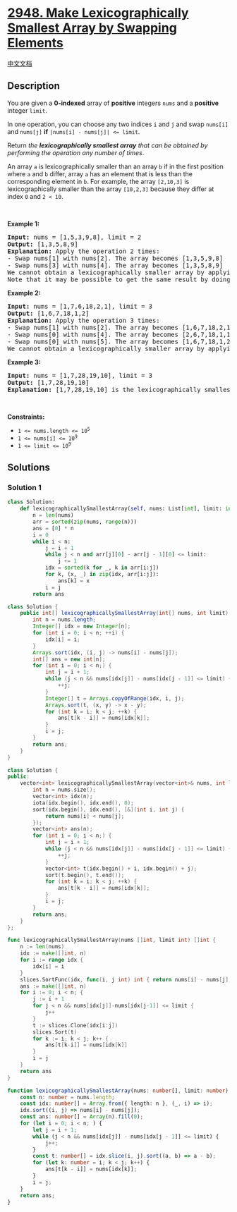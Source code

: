 # [2948. Make Lexicographically Smallest Array by Swapping Elements](https://leetcode.com/problems/make-lexicographically-smallest-array-by-swapping-elements)

[中文文档](./solution/2900-2999/2948.Make%20Lexicographically%20Smallest%20Array%20by%20Swapping%20Elements/README.md)

<!-- tags:Union Find,Array,Sorting -->

## Description

<p>You are given a <strong>0-indexed</strong> array of <strong>positive</strong> integers <code>nums</code> and a <strong>positive</strong> integer <code>limit</code>.</p>

<p>In one operation, you can choose any two indices <code>i</code> and <code>j</code> and swap <code>nums[i]</code> and <code>nums[j]</code> <strong>if</strong> <code>|nums[i] - nums[j]| &lt;= limit</code>.</p>

<p>Return <em>the <strong>lexicographically smallest array</strong> that can be obtained by performing the operation any number of times</em>.</p>

<p>An array <code>a</code> is lexicographically smaller than an array <code>b</code> if in the first position where <code>a</code> and <code>b</code> differ, array <code>a</code> has an element that is less than the corresponding element in <code>b</code>. For example, the array <code>[2,10,3]</code> is lexicographically smaller than the array <code>[10,2,3]</code> because they differ at index <code>0</code> and <code>2 &lt; 10</code>.</p>

<p>&nbsp;</p>
<p><strong class="example">Example 1:</strong></p>

<pre>
<strong>Input:</strong> nums = [1,5,3,9,8], limit = 2
<strong>Output:</strong> [1,3,5,8,9]
<strong>Explanation:</strong> Apply the operation 2 times:
- Swap nums[1] with nums[2]. The array becomes [1,3,5,9,8]
- Swap nums[3] with nums[4]. The array becomes [1,3,5,8,9]
We cannot obtain a lexicographically smaller array by applying any more operations.
Note that it may be possible to get the same result by doing different operations.
</pre>

<p><strong class="example">Example 2:</strong></p>

<pre>
<strong>Input:</strong> nums = [1,7,6,18,2,1], limit = 3
<strong>Output:</strong> [1,6,7,18,1,2]
<strong>Explanation:</strong> Apply the operation 3 times:
- Swap nums[1] with nums[2]. The array becomes [1,6,7,18,2,1]
- Swap nums[0] with nums[4]. The array becomes [2,6,7,18,1,1]
- Swap nums[0] with nums[5]. The array becomes [1,6,7,18,1,2]
We cannot obtain a lexicographically smaller array by applying any more operations.
</pre>

<p><strong class="example">Example 3:</strong></p>

<pre>
<strong>Input:</strong> nums = [1,7,28,19,10], limit = 3
<strong>Output:</strong> [1,7,28,19,10]
<strong>Explanation:</strong> [1,7,28,19,10] is the lexicographically smallest array we can obtain because we cannot apply the operation on any two indices.
</pre>

<p>&nbsp;</p>
<p><strong>Constraints:</strong></p>

<ul>
	<li><code>1 &lt;= nums.length &lt;= 10<sup>5</sup></code></li>
	<li><code>1 &lt;= nums[i] &lt;= 10<sup>9</sup></code></li>
	<li><code>1 &lt;= limit &lt;= 10<sup>9</sup></code></li>
</ul>

## Solutions

### Solution 1

<!-- tabs:start -->

```python
class Solution:
    def lexicographicallySmallestArray(self, nums: List[int], limit: int) -> List[int]:
        n = len(nums)
        arr = sorted(zip(nums, range(n)))
        ans = [0] * n
        i = 0
        while i < n:
            j = i + 1
            while j < n and arr[j][0] - arr[j - 1][0] <= limit:
                j += 1
            idx = sorted(k for _, k in arr[i:j])
            for k, (x, _) in zip(idx, arr[i:j]):
                ans[k] = x
            i = j
        return ans
```

```java
class Solution {
    public int[] lexicographicallySmallestArray(int[] nums, int limit) {
        int n = nums.length;
        Integer[] idx = new Integer[n];
        for (int i = 0; i < n; ++i) {
            idx[i] = i;
        }
        Arrays.sort(idx, (i, j) -> nums[i] - nums[j]);
        int[] ans = new int[n];
        for (int i = 0; i < n;) {
            int j = i + 1;
            while (j < n && nums[idx[j]] - nums[idx[j - 1]] <= limit) {
                ++j;
            }
            Integer[] t = Arrays.copyOfRange(idx, i, j);
            Arrays.sort(t, (x, y) -> x - y);
            for (int k = i; k < j; ++k) {
                ans[t[k - i]] = nums[idx[k]];
            }
            i = j;
        }
        return ans;
    }
}
```

```cpp
class Solution {
public:
    vector<int> lexicographicallySmallestArray(vector<int>& nums, int limit) {
        int n = nums.size();
        vector<int> idx(n);
        iota(idx.begin(), idx.end(), 0);
        sort(idx.begin(), idx.end(), [&](int i, int j) {
            return nums[i] < nums[j];
        });
        vector<int> ans(n);
        for (int i = 0; i < n;) {
            int j = i + 1;
            while (j < n && nums[idx[j]] - nums[idx[j - 1]] <= limit) {
                ++j;
            }
            vector<int> t(idx.begin() + i, idx.begin() + j);
            sort(t.begin(), t.end());
            for (int k = i; k < j; ++k) {
                ans[t[k - i]] = nums[idx[k]];
            }
            i = j;
        }
        return ans;
    }
};
```

```go
func lexicographicallySmallestArray(nums []int, limit int) []int {
	n := len(nums)
	idx := make([]int, n)
	for i := range idx {
		idx[i] = i
	}
	slices.SortFunc(idx, func(i, j int) int { return nums[i] - nums[j] })
	ans := make([]int, n)
	for i := 0; i < n; {
		j := i + 1
		for j < n && nums[idx[j]]-nums[idx[j-1]] <= limit {
			j++
		}
		t := slices.Clone(idx[i:j])
		slices.Sort(t)
		for k := i; k < j; k++ {
			ans[t[k-i]] = nums[idx[k]]
		}
		i = j
	}
	return ans
}
```

```ts
function lexicographicallySmallestArray(nums: number[], limit: number): number[] {
    const n: number = nums.length;
    const idx: number[] = Array.from({ length: n }, (_, i) => i);
    idx.sort((i, j) => nums[i] - nums[j]);
    const ans: number[] = Array(n).fill(0);
    for (let i = 0; i < n; ) {
        let j = i + 1;
        while (j < n && nums[idx[j]] - nums[idx[j - 1]] <= limit) {
            j++;
        }
        const t: number[] = idx.slice(i, j).sort((a, b) => a - b);
        for (let k: number = i; k < j; k++) {
            ans[t[k - i]] = nums[idx[k]];
        }
        i = j;
    }
    return ans;
}
```

<!-- tabs:end -->

<!-- end -->
